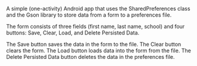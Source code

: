 A simple (one-activity) Android app that uses the SharedPreferences class and the Gson library to store data from a form to a preferences file.

The form consists of three fields (first name, last name, school) and four buttons: Save, Clear, Load, and Delete Persisted Data. 

The Save button saves the data in the form to the file. The Clear button clears the form. The Load button loads data into the form from the file. The Delete Persisted Data button deletes the data in the preferences file.
